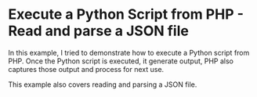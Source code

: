 # Execute a Python Script from PHP - Read and parse a JSON file

In this example, I tried to demonstrate how to execute a Python script from PHP. Once the Python script is executed, it generate output, PHP also captures those output and process for next use.

This example also covers reading and parsing a JSON file.
